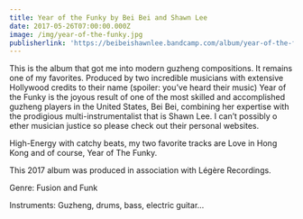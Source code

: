 ```yaml
---
title: Year of the Funky by Bei Bei and Shawn Lee
date: 2017-05-26T07:00:00.000Z
image: /img/year-of-the-funky.jpg
publisherlink: 'https://beibeishawnlee.bandcamp.com/album/year-of-the-funky'
---
```

This is the album that got me into modern guzheng compositions. It remains one of my favorites. Produced by two incredible musicians with extensive Hollywood credits to their name (spoiler: you’ve heard their music) Year of the Funky is the joyous result of one of the most skilled and accomplished guzheng players in the United States, Bei Bei, combining her expertise with the prodigious multi-instrumentalist that is Shawn Lee. I can’t possibly o ether musician justice so please check out their personal websites.



High-Energy with catchy beats, my two favorite tracks are Love in Hong Kong and of course, Year of The Funky.



This 2017 album was produced in association with Légère Recordings. 



Genre: Fusion and Funk



Instruments: Guzheng, drums, bass, electric guitar…
